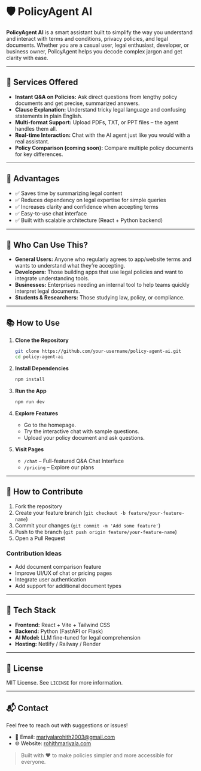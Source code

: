 # 🛡️ PolicyAgent AI

**PolicyAgent AI** is a smart assistant built to simplify the way you understand and interact with terms and conditions, privacy policies, and legal documents. Whether you are a casual user, legal enthusiast, developer, or business owner, PolicyAgent helps you decode complex jargon and get clarity with ease.

---

## 🚀 Services Offered

* **Instant Q\&A on Policies:** Ask direct questions from lengthy policy documents and get precise, summarized answers.
* **Clause Explanation:** Understand tricky legal language and confusing statements in plain English.
* **Multi-format Support:** Upload PDFs, TXT, or PPT files – the agent handles them all.
* **Real-time Interaction:** Chat with the AI agent just like you would with a real assistant.
* **Policy Comparison (coming soon):** Compare multiple policy documents for key differences.

---

## 🌟 Advantages

* ✅ Saves time by summarizing legal content
* ✅ Reduces dependency on legal expertise for simple queries
* ✅ Increases clarity and confidence when accepting terms
* ✅ Easy-to-use chat interface
* ✅ Built with scalable architecture (React + Python backend)

---

## 👥 Who Can Use This?

* **General Users:** Anyone who regularly agrees to app/website terms and wants to understand what they’re accepting.
* **Developers:** Those building apps that use legal policies and want to integrate understanding tools.
* **Businesses:** Enterprises needing an internal tool to help teams quickly interpret legal documents.
* **Students & Researchers:** Those studying law, policy, or compliance.

---

## 📚 How to Use

1. **Clone the Repository**

   ```bash
   git clone https://github.com/your-username/policy-agent-ai.git
   cd policy-agent-ai
   ```

2. **Install Dependencies**

   ```bash
   npm install
   ```

3. **Run the App**

   ```bash
   npm run dev
   ```

4. **Explore Features**

   * Go to the homepage.
   * Try the interactive chat with sample questions.
   * Upload your policy document and ask questions.

5. **Visit Pages**

   * `/chat` – Full-featured Q\&A Chat Interface
   * `/pricing` – Explore our plans

---

## 🤝 How to Contribute

1. Fork the repository
2. Create your feature branch (`git checkout -b feature/your-feature-name`)
3. Commit your changes (`git commit -m 'Add some feature'`)
4. Push to the branch (`git push origin feature/your-feature-name`)
5. Open a Pull Request

### Contribution Ideas

* Add document comparison feature
* Improve UI/UX of chat or pricing pages
* Integrate user authentication
* Add support for additional document types

---

## 🔧 Tech Stack

* **Frontend:** React + Vite + Tailwind CSS
* **Backend:** Python (FastAPI or Flask)
* **AI Model:** LLM fine-tuned for legal comprehension
* **Hosting:** Netlify / Railway / Render

---

## 📄 License

MIT License. See `LICENSE` for more information.

---

## 📬 Contact

Feel free to reach out with suggestions or issues!

* 📧 Email: [mariyalarohith2003@gmail.com](mailto:mariyalarohith2003@gmail.com)
* 🌐 Website: [rohithmariyala.com](https://rohithmariyala.com)

> Built with ❤️ to make policies simpler and more accessible for everyone.
